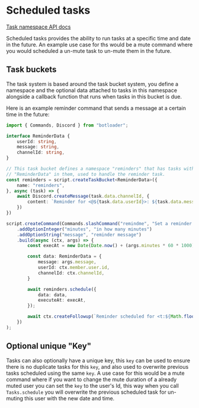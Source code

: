 # Scheduled tasks

[Task namespace API docs](/docs/modules/Tasks.html)

Scheduled tasks provides the ability to run tasks at a specific time and date in the future. An example use case for ths would be a mute command where you would scheduled a un-mute task to un-mute them in the future.

## Task buckets

The task system is based around the task bucket system, you define a namespace and the optional data attached to tasks in this namespace alongside a callback function that runs when tasks in this bucket is due.

Here is an example reminder command that sends a message at a certain time in the future:
```ts
import { Commands, Discord } from "botloader";

interface ReminderData {
    userId: string,
    message: string,
    channelId: string,
}

// This task bucket defines a namespace "reminders" that has tasks with the above
// "ReminderData" in them, used to handle the reminder task.
const reminders = script.createTaskBucket<ReminderData>({
    name: "reminders",
}, async (task) => {
    await Discord.createMessage(task.data.channelId, {
        content: `Reminder for <@${task.data.userId}>: ${task.data.message} `
    })
})

script.createCommand(Commands.slashCommand("remindme", "Set a reminder for yourself")
    .addOptionInteger("minutes", "in how many minutes")
    .addOptionString("message", "reminder message")
    .build(async (ctx, args) => {
        const execAt = new Date(Date.now() + (args.minutes * 60 * 1000));

        const data: ReminderData = {
            message: args.message,
            userId: ctx.member.user.id,
            channelId: ctx.channelId,
        }

        await reminders.schedule({
            data: data,
            executeAt: execAt,
        });

        await ctx.createFollowup(`Reminder scheduled for <t:${Math.floor(execAt.getTime() / 1000)}> `)
    })
);
```

## Optional unique "Key"

Tasks can also optionally have a unique key, this `key` can be used to ensure there is no duplicate tasks for this `key`, and also used to overwrite previous tasks scheduled using the same `key`. A use case for this would be a mute command where if you want to change the mute duration of a already muted user you can set the `key` to the user's Id, this way when you call `Tasks.schedule` you will overwrite the previous scheduled task for un-muting this user with the new date and time.

